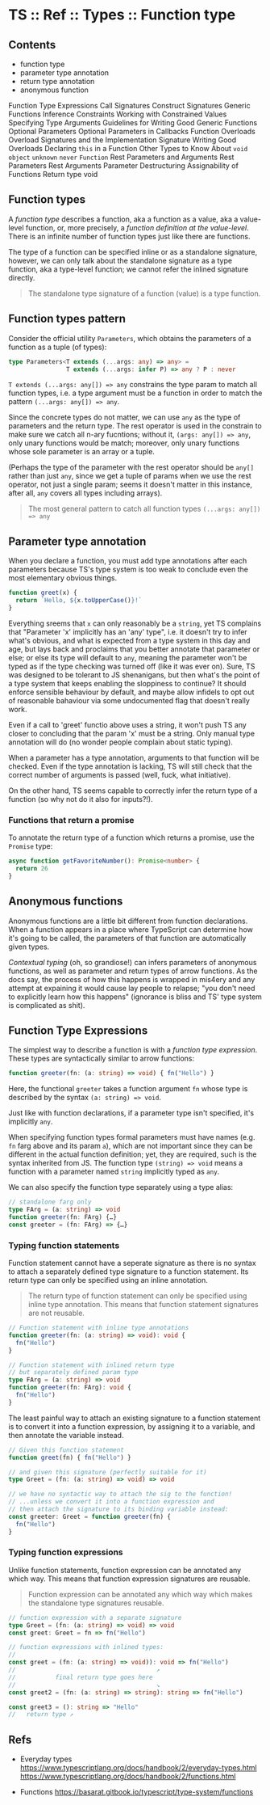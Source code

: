 # TS :: Ref :: Types :: Function type

## Contents

- function type
- parameter type annotation
- return type annotation
- anonymous function

Function Type Expressions
Call Signatures
Construct Signatures
Generic Functions
Inference
Constraints
  Working with Constrained Values
Specifying Type Arguments
Guidelines for Writing Good Generic Functions
Optional Parameters
  Optional Parameters in Callbacks
Function Overloads
  Overload Signatures and the Implementation Signature
  Writing Good Overloads
Declaring `this` in a Function
Other Types to Know About
  `void`
  `object`
  `unknown`
  `never`
  `Function`
Rest Parameters and Arguments
  Rest Parameters
  Rest Arguments
  Parameter Destructuring
Assignability of Functions
Return type void

## Function types

A *function type* describes a function, aka a function as a value, aka a value-level function, or, more precisely, a *function definition at the value-level*. There is an infinite number of function types just like there are functions.

The type of a function can be specified inline or as a standalone signature, however, we can only talk about the standalone signature as a type function, aka a type-level function; we cannot refer the inlined signature directly.

>The standalone type signature of a function (value) is a type function.



## Function types pattern

Consider the official utility `Parameters`, which obtains the parameters of a function as a tuple (of types):

```ts
type Parameters<T extends (...args: any) => any> =
                T extends (...args: infer P) => any ? P : never
```




`T extends (...args: any[]) => any` constrains the type param to match all function types, i.e. a type argument must be a function in order to match the pattern `(...args: any[]) => any`.

Since the concrete types do not matter, we can use `any` as the type of parameters and the return type. The rest operator is used in the constrain to make sure we catch all n-ary fucntions; without it, `(args: any[]) => any`, only unary functions would be match; moreover, only unary functions whose sole parameter is an array or a tuple.

(Perhaps the type of the parameter with the rest operator should be `any[]` rather than just `any`, since we get a tuple of params when we use the rest operator, not just a single param; seems it doesn't matter in this instance, after all, `any` covers all types including arrays).

>The most general pattern to catch all function types `(...args: any[]) => any`

## Parameter type annotation

When you declare a function, you must add type annotations after each parameters because TS's type system is too weak to conclude even the most elementary obvious things.

```ts
function greet(x) {
  return `Hello, ${x.toUpperCase()}!`
}
```

Everything sreems that `x` can only reasonably be a `string`, yet TS complains that "Parameter 'x' implicitly has an 'any' type", i.e. it doesn't try to infer what's obvious, and what is expected from a type system in this day and age, but lays back and proclaims that you better annotate that parameter or else; or else its type will default to `any`, meaning the parameter won't be typed as if the type checking was turned off (like it was ever on). Sure, TS was designed to be tolerant to JS shenanigans, but then what's the point of a type system that keeps enabling the sloppiness to continue? It should enforce sensible behaviour by default, and maybe allow infidels to opt out of reasonable bahaviour via some undocumented flag that doesn't really work.

Even if a call to 'greet' functio above uses a string, it won't push TS any closer to concluding that the param 'x' must be a string. Only manual type annotation will do (no wonder people complain about static typing).

When a parameter has a type annotation, arguments to that function will be checked. Even if the type annotation is lacking, TS will still check that the correct number of arguments is passed (well, fuck, what initiative).

On the other hand, TS seems capable to correctly infer the return type of a function (so why not do it also for inputs?!).

### Functions that return a promise

To annotate the return type of a function which returns a promise, use the `Promise` type:

```ts
async function getFavoriteNumber(): Promise<number> {
  return 26
}
```

## Anonymous functions

Anonymous functions are a little bit different from function declarations. When a function appears in a place where TypeScript can determine how it's going to be called, the parameters of that function are automatically given types.

*Contextual typing* (oh, so grandiose!) can infers parameters of anonymous functions, as well as parameter and return types of arrow functions. As the docs say, the process of how this happens is wrapped in mis4ery and any attempt at expaining it would cause lay people to relapse; "you don't need to explicitly learn how this happens" (ignorance is bliss and TS' type system is complicated as shit).


## Function Type Expressions

The simplest way to describe a function is with a *function type expression*. These types are syntactically similar to arrow functions:

```ts
function greeter(fn: (a: string) => void) { fn("Hello") }
```

Here, the functional `greeter` takes a function argument `fn` whose type is described by the syntax `(a: string) => void`.

Just like with function declarations, if a parameter type isn't specified, it's implicitly `any`.

When specifying function types formal parameters must have names (e.g. `fn` farg above and its param `a`), which are not important since they can be different in the actual function definition; yet, they are required, such is the syntax inherited from JS. The function type `(string) => void` means a function with a parameter named `string` implicitly typed as `any`.

We can also specify the function type separately using a type alias:

```ts
// standalone farg only
type FArg = (a: string) => void
function greeter(fn: FArg) {…}
const greeter = (fn: FArg) => {…}
```

### Typing function statements

Function statement cannot have a seperate signature as there is no syntax to attach a separately defined type signature to a function statement. Its return type can only be specified using an inline annotation.

>The return type of function statement can only be specified using inline type annotation. This means that function statement signatures are not reusable.


```ts
// Function statement with inline type annotations
function greeter(fn: (a: string) => void): void {
  fn("Hello")
}

// Function statement with inlined return type
// but separately defined param type
type FArg = (a: string) => void
function greeter(fn: FArg): void {
  fn("Hello")
}
```

The least painful way to attach an existing signature to a function statement is to convert it into a function expression, by assigning it to a variable, and then annotate the variable instead.

```ts
// Given this function statement
function greet(fn) { fn("Hello") }

// and given this signature (perfectly suitable for it)
type Greet = (fn: (a: string) => void) => void

// we have no syntactic way to attach the sig to the function!
// ...unless we convert it into a function expression and
// then attach the signature to its binding variable instead:
const greeter: Greet = function greeter(fn) {
  fn("Hello")
}
```

### Typing function expressions

Unlike function statements, function expression can be annotated any which way. This means that function expression signatures are reusable.

>Function expression can be annotated any which way which makes the standalone type signatures reusable.

```ts
// function expression with a separate signature
type Greet = (fn: (a: string) => void) => void
const greet: Greet = fn => fn("Hello")

// function expressions with inlined types:
//
const greet = (fn: (a: string) => void)): void => fn("Hello")
//                                       ↗
//           final return type goes here
//                                       ↘
const greet2 = (fn: (a: string) => string): string => fn("Hello")

const greet3 = (): string => "Hello"
//   return type ↗
```

















## Refs

* Everyday types
https://www.typescriptlang.org/docs/handbook/2/everyday-types.html
https://www.typescriptlang.org/docs/handbook/2/functions.html

* Functions
https://basarat.gitbook.io/typescript/type-system/functions
